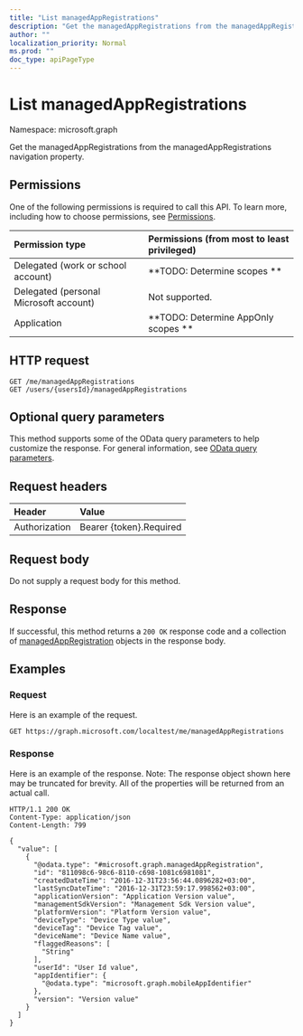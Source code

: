 ```yaml
---
title: "List managedAppRegistrations"
description: "Get the managedAppRegistrations from the managedAppRegistrations navigation property."
author: ""
localization_priority: Normal
ms.prod: ""
doc_type: apiPageType
---
```


# List managedAppRegistrations

Namespace: microsoft.graph

Get the managedAppRegistrations from the managedAppRegistrations navigation property.

## Permissions
One of the following permissions is required to call this API. To learn more, including how to choose permissions, see [Permissions](/concepts/permissions-reference.md).

|Permission type|Permissions (from most to least privileged)|
|:---|:---|
|Delegated (work or school account)|**TODO: Determine scopes **|
|Delegated (personal Microsoft account)|Not supported.|
|Application|**TODO: Determine AppOnly scopes **|

## HTTP request
<!-- {
  "blockType": "ignored"
}
-->
``` http
GET /me/managedAppRegistrations
GET /users/{usersId}/managedAppRegistrations
```

## Optional query parameters
This method supports some of the OData query parameters to help customize the response. For general information, see [OData query parameters](/graph/query-parameters).

## Request headers
|Header|Value|
|:---|:---|
|Authorization|Bearer {token}.Required|

## Request body
Do not supply a request body for this method.

## Response
If successful, this method returns a `200 OK` response code and a collection of [managedAppRegistration](../resources/managedappregistration.md) objects in the response body.

## Examples

### Request
Here is an example of the request.
<!-- {
  "blockType": "request",
  "name": "get_managedappregistration"
}
-->
``` http
GET https://graph.microsoft.com/localtest/me/managedAppRegistrations
```

### Response
Here is an example of the response. Note: The response object shown here may be truncated for brevity. All of the properties will be returned from an actual call.
<!-- {
  "blockType": "response",
  "truncated": true,
  "@odata.type": "collection(microsoft.graph.managedappregistration)"
}
-->
``` http
HTTP/1.1 200 OK
Content-Type: application/json
Content-Length: 799

{
  "value": [
    {
      "@odata.type": "#microsoft.graph.managedAppRegistration",
      "id": "811098c6-98c6-8110-c698-1081c6981081",
      "createdDateTime": "2016-12-31T23:56:44.0896282+03:00",
      "lastSyncDateTime": "2016-12-31T23:59:17.998562+03:00",
      "applicationVersion": "Application Version value",
      "managementSdkVersion": "Management Sdk Version value",
      "platformVersion": "Platform Version value",
      "deviceType": "Device Type value",
      "deviceTag": "Device Tag value",
      "deviceName": "Device Name value",
      "flaggedReasons": [
        "String"
      ],
      "userId": "User Id value",
      "appIdentifier": {
        "@odata.type": "microsoft.graph.mobileAppIdentifier"
      },
      "version": "Version value"
    }
  ]
}
```


